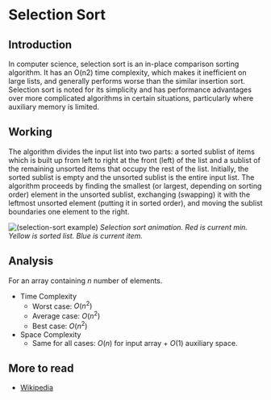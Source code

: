 # Selection Sort

## Introduction
In computer science, selection sort is an in-place comparison sorting algorithm. It has an O(n2) time complexity, which makes it inefficient on large lists, and generally performs worse than the similar insertion sort. Selection sort is noted for its simplicity and has performance advantages over more complicated algorithms in certain situations, particularly where auxiliary memory is limited.

## Working
The algorithm divides the input list into two parts: a sorted sublist of items which is built up from left to right at the front (left) of the list and a sublist of the remaining unsorted items that occupy the rest of the list. Initially, the sorted sublist is empty and the unsorted sublist is the entire input list. The algorithm proceeds by finding the smallest (or largest, depending on sorting order) element in the unsorted sublist, exchanging (swapping) it with the leftmost unsorted element (putting it in sorted order), and moving the sublist boundaries one element to the right.

![(selection-sort example)](https://upload.wikimedia.org/wikipedia/commons/9/94/Selection-Sort-Animation.gif)
*Selection sort animation. Red is current min. Yellow is sorted list. Blue is current item.*

## Analysis
For an array containing $n$ number of elements.
- Time Complexity
    - Worst case: $O(n^2)$
    - Average case: $O(n^2)$
    - Best case: $O(n^2)$
- Space Complexity
    - Same for all cases: $O(n)$ for input array + $O(1)$ auxiliary space.

## More to read
- [Wikipedia](https://en.wikipedia.org/wiki/Selection_sort)
